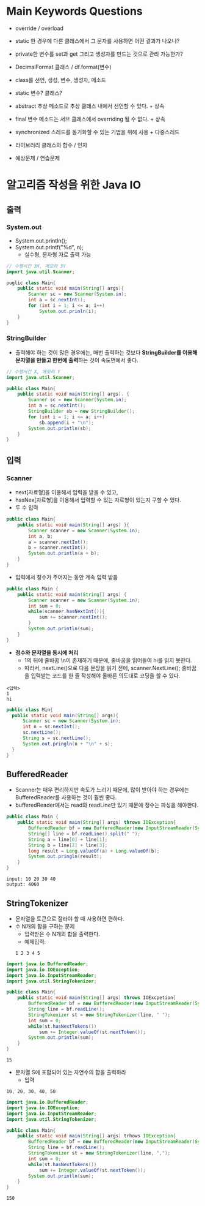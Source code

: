 # Main Keywords Questions


* override / overload 
* static 한 경우에 다른 클래스에서 그 문자를 사용하면 어떤 결과가 나오나?
* private한 변수를 set과 get 그리고 생성자를 만드는 것으로 관리 가능한가? 
* DecimalFormat 클래스 / df.format(변수)
* class를 선언, 생성, 변수, 생성자, 메소드 
* static 변수? 클래스?
* abstract 추상 메소드로 추상 클래스 내에서 선언할 수 있다. + 상속
* final 변수 메소드는 서브 클래스에서 overriding 될 수 없다. + 상속
* synchronized 스레드를 동기화할 수 있는 기법을 위해 사용 + 다중스레드 

* 라이브러리 클래스의 함수 / 인자 
* 예상문제 / 연습문제 


# 알고리즘 작성을 위한 Java IO 
## 출력 
### System.out 
* System.out.println();
* System.out.printf("%d", n);
    * 실수형, 문자형 자료 출력 가능 
```java
// 수행시간 3X, 메모리 3Y
import java.util.Scanner;

puglic class Main{
    public static void main(String[] args){
        Scanner sc = new Scanner(System.in);
        int a = sc.nextInt();
        for (int i = 1; i <= a; i++)
            System.out.prinln(i);    
    }
}
```
### StringBuilder 
* 출력해야 하는 것이 많은 경우에는, 매번 출력하는 것보다 <b> StringBuilder를 이용해 문자열을 만들고 한번에 출력</b>하는 것이 속도면에서 좋다. 


``` java
// 수행시간 X, 메모리 Y
import java.util.Scanner;

public class Main{
    public static void main(String[] args). {
        Scanner sc = new Scanner(System.in);
        int a = sc.nextInt();
        StringBuilder sb = new StringBuilder();
        for (int i = 1; i <= a; i++)
            sb.append(i + "\n");
        System.out.println(sb);
    } 
}
```

## 입력 
### Scanner 
* next[자료형]을 이용해서 입력을 받을 수 있고,
* hasNex[자료형]을 이용해서 입력할 수 있는 자료형이 있는지 구할 수 있다. 
* 두 수 입력 
```java
public class Main{
    public static void main(String[] args) }{
        Scanner scanner = new Scanner(System.in);
        int a, b;
        a = scanner.nextInt();
        b = scanner.nextInt();
        System.out.println(a + b); 
    }
}
```
* 입력에서 정수가 주어지는 동안 계속 입력 받음 
```java
public class Main {
    public static void main(String[] args) {
        Scanner scanner = new Scanner(System.in);
        int sum = 0;
        while(scanner.hasNextInt()){
            sum += scanner.nextInt();
        }
        System.out.println(sum);
    }
}
```
* <b>정수와 문자열을 동시에 처리 </b>
    * 1의 뒤에 줄바꿈 \n이 존재하기 때문에, 줄바꿈을 읽어들여 hi를 읽지 못한다. 
    * 따라서, nextLine()으로 다음 문장을 읽기 전에, scanner.NextLine(); 줄바꿈을 입력받는 코드를 한 줄 작성해야 올바른 의도대로 코딩을 할 수 있다. 
```
<입력> 
1
hi
```
``` java
public class Min{
  public static void main(String[] args){
      Scanner sc = new Scanner(System.in);
      int n = sc.nextInt();
      sc.nextLine();
      String s = sc.nextLine();
      System.out.pringln(n + "\n" + s);
  }
}
```

## BufferedReader
* Scanner는 매우 편리하지만 속도가 느리기 때문에, 많이 받아야 하는 경우에는 BufferedReader를 사용하는 것이 훨씬 좋다. 
* bufferedReader에서는 read와 readLine만 있기 때문에 정수는 파싱을 해야한다. 
```java
public class Main {
    public static void main(String[] args) throws IOException{
        BufferedReader bf = new BufferedReader(new InputStreamReader(System.in));
        String[] line = bf.readLine().split(" ");
        String a = line[0] + line[1];
        String b = line[2] + line[3];
        long result = Long.valueOf(a) + Long.valueOf(b);
        System.out.pringln(result);
    } 
}
```
```
input: 10 20 30 40 
output: 4060
```

## StringTokenizer
* 문자열을 토큰으로 잘라야 할 때 사용하면 편하다. 
* 수 N개의 합을 구하는 문제 
    * 입력받은 수 N개의 합을 출력한다. 
    * 예제입력:
    ```
    1 2 3 4 5
    ```
```java
import java.io.BufferedReader;
import java.io.IOException;
import java.io.InputStreamReader;
import java.util.StringTokenizer;

public class Main{
    public static void main(String[] args) throws IOExcpetion{
        BufferedReader bf = new BufferedReader(new InputStreamReader(System.in);
        String line = bf.readLine();
        StringTokenizer st = new StringTokenizer(line, " ");
        int sum = 0;
        while(st.hasNextTokens())
            sum += Integer.valueOf(st.nextToken());
        System.out.println(sum);        
    }
}
```
```
15
```
* 문자열 S에 포함되어 있는 자연수의 합을 출력하라
    * 입력
```
10, 20, 30, 40, 50
```
```java
import java.io.BufferedReader;
import java.io.IOException;
import java.io.InputStreamReader;
import java.util.StringTokenizer;

public class Main{
    public static void main(String[] args) trhows IOException{
        BufferedReader bf = new BufferedReader(new InputStreamReader(System.in));
        String line = bf.readLine();
        StringTokenizer st = new StringTokenizer(line, ",");
        int sum = 0;
        while(st.hasNextTokens())
            sum += Integer.valueOf(st.nextToken());
        System.out.println(sum);
    }
}
```

```
150
```


